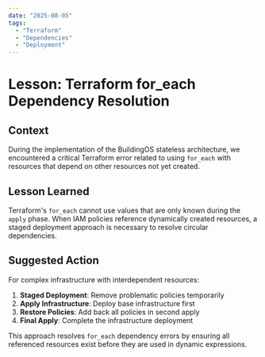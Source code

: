 ```yaml
---
date: "2025-08-05"
tags:
  - "Terraform"
  - "Dependencies"
  - "Deployment"
---
```


# Lesson: Terraform for_each Dependency Resolution

## Context

During the implementation of the BuildingOS stateless architecture, we encountered a critical Terraform error related to using `for_each` with resources that depend on other resources not yet created.

## Lesson Learned

Terraform's `for_each` cannot use values that are only known during the `apply` phase. When IAM policies reference dynamically created resources, a staged deployment approach is necessary to resolve circular dependencies.

## Suggested Action

For complex infrastructure with interdependent resources:
1. **Staged Deployment**: Remove problematic policies temporarily
2. **Apply Infrastructure**: Deploy base infrastructure first  
3. **Restore Policies**: Add back all policies in second apply
4. **Final Apply**: Complete the infrastructure deployment

This approach resolves `for_each` dependency errors by ensuring all referenced resources exist before they are used in dynamic expressions.

